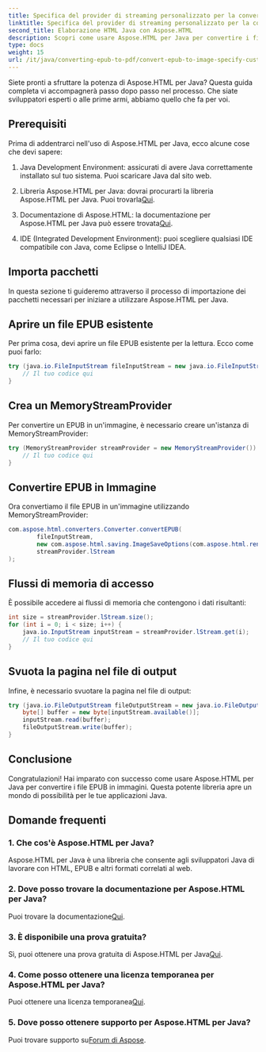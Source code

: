 ```yaml
---
title: Specifica del provider di streaming personalizzato per la conversione da EPUB a immagine
linktitle: Specifica del provider di streaming personalizzato per la conversione da EPUB a immagine
second_title: Elaborazione HTML Java con Aspose.HTML
description: Scopri come usare Aspose.HTML per Java per convertire i file EPUB in immagini con questa guida dettagliata.
type: docs
weight: 15
url: /it/java/converting-epub-to-pdf/convert-epub-to-image-specify-custom-stream-provider/
---
```


Siete pronti a sfruttare la potenza di Aspose.HTML per Java? Questa guida completa vi accompagnerà passo dopo passo nel processo. Che siate sviluppatori esperti o alle prime armi, abbiamo quello che fa per voi. 

## Prerequisiti

Prima di addentrarci nell'uso di Aspose.HTML per Java, ecco alcune cose che devi sapere:

1. Java Development Environment: assicurati di avere Java correttamente installato sul tuo sistema. Puoi scaricare Java dal sito web.

2.  Libreria Aspose.HTML per Java: dovrai procurarti la libreria Aspose.HTML per Java. Puoi trovarla[Qui](https://releases.aspose.com/html/java/).

3.  Documentazione di Aspose.HTML: la documentazione per Aspose.HTML per Java può essere trovata[Qui](https://reference.aspose.com/html/java/).

4. IDE (Integrated Development Environment): puoi scegliere qualsiasi IDE compatibile con Java, come Eclipse o IntelliJ IDEA.

## Importa pacchetti

In questa sezione ti guideremo attraverso il processo di importazione dei pacchetti necessari per iniziare a utilizzare Aspose.HTML per Java.

## Aprire un file EPUB esistente

Per prima cosa, devi aprire un file EPUB esistente per la lettura. Ecco come puoi farlo:

```java
try (java.io.FileInputStream fileInputStream = new java.io.FileInputStream(Resources.input("input.epub"))) {
    // Il tuo codice qui
}
```

## Crea un MemoryStreamProvider

Per convertire un EPUB in un'immagine, è necessario creare un'istanza di MemoryStreamProvider:

```java
try (MemoryStreamProvider streamProvider = new MemoryStreamProvider()) {
    // Il tuo codice qui
}
```

## Convertire EPUB in Immagine

Ora convertiamo il file EPUB in un'immagine utilizzando MemoryStreamProvider:

```java
com.aspose.html.converters.Converter.convertEPUB(
        fileInputStream,
        new com.aspose.html.saving.ImageSaveOptions(com.aspose.html.rendering.image.ImageFormat.Jpeg),
        streamProvider.lStream
);
```

## Flussi di memoria di accesso

È possibile accedere ai flussi di memoria che contengono i dati risultanti:

```java
int size = streamProvider.lStream.size();
for (int i = 0; i < size; i++) {
    java.io.InputStream inputStream = streamProvider.lStream.get(i);
    // Il tuo codice qui
}
```

## Svuota la pagina nel file di output

Infine, è necessario svuotare la pagina nel file di output:

```java
try (java.io.FileOutputStream fileOutputStream = new java.io.FileOutputStream(Resources.output("page_{" + (i + 1) + "}.jpg"))) {
    byte[] buffer = new byte[inputStream.available()];
    inputStream.read(buffer);
    fileOutputStream.write(buffer);
}
```

## Conclusione

Congratulazioni! Hai imparato con successo come usare Aspose.HTML per Java per convertire i file EPUB in immagini. Questa potente libreria apre un mondo di possibilità per le tue applicazioni Java.

## Domande frequenti

### 1. Che cos'è Aspose.HTML per Java?

Aspose.HTML per Java è una libreria che consente agli sviluppatori Java di lavorare con HTML, EPUB e altri formati correlati al web.

### 2. Dove posso trovare la documentazione per Aspose.HTML per Java?

 Puoi trovare la documentazione[Qui](https://reference.aspose.com/html/java/).

### 3. È disponibile una prova gratuita?

 Sì, puoi ottenere una prova gratuita di Aspose.HTML per Java[Qui](https://releases.aspose.com/).

### 4. Come posso ottenere una licenza temporanea per Aspose.HTML per Java?

 Puoi ottenere una licenza temporanea[Qui](https://purchase.aspose.com/temporary-license/).

### 5. Dove posso ottenere supporto per Aspose.HTML per Java?

 Puoi trovare supporto su[Forum di Aspose](https://forum.aspose.com/).

